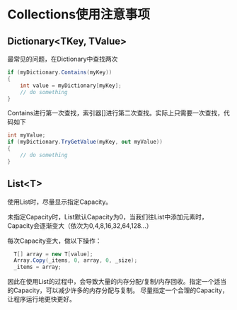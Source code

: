 # Collections使用注意事项

## Dictionary<TKey, TValue>

最常见的问题，在Dictionary中查找两次
```C#
if (myDictionary.Contains(myKey))
{
    int value = myDictionary[myKey];
    // do something
}
```

Contains进行第一次查找，索引器[]进行第二次查找。实际上只需要一次查找，代码如下
```C#
int myValue;
if (myDictionary.TryGetValue(myKey, out myValue))
{
    // do something
}
```

## List\<T>

使用List时，尽量显示指定Capacity。  

未指定Capacity时，List默认Capacity为0，当我们往List中添加元素时，Capacity会逐渐变大（依次为0,4,8,16,32,64,128...）  

每次Capacity变大，做以下操作：
```C#
  T[] array = new T[value];
  Array.Copy(_items, 0, array, 0, _size);
  _items = array;
```

因此在使用List的过程中，会导致大量的内存分配/复制/内存回收。指定一个适当的Capacity，可以减少许多的内存分配与复制。
尽量指定一个合理的Capacity，让程序运行地更快更好。
